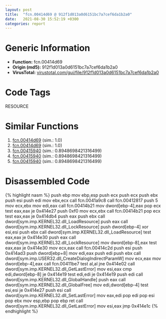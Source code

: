 ```yaml
---
layout: post
title:  "fcn.00414d69 @ 912f1d013a0d6151bc7a7cef6da1b2a0"
date:   2021-08-30 15:52:19 +0300
categories: report
---
```


# Generic Information
- **Function:** fcn.00414d69
- **Origin (md5):** 912f1d013a0d6151bc7a7cef6da1b2a0
- **VirusTotal:** [virustotal.com/gui/file/912f1d013a0d6151bc7a7cef6da1b2a0][virustotal_ref]

# Code Tags
<span class="tag" id="RESOURCE">RESOURCE</span>


# Similar Functions

1. [fcn.00414d69][similar_1_ref] (sim.: 1.0)
2. [fcn.00414d69][similar_2_ref] (sim.: 1.0)
3. [fcn.00415940][similar_3_ref] (sim.: 0.8948698421316499)
4. [fcn.00415940][similar_4_ref] (sim.: 0.8948698421316499)
5. [fcn.00415940][similar_5_ref] (sim.: 0.8948698421316499)


# Disassembled Code

{% highlight nasm %}
push ebp
mov ebp,esp
push ecx
push ecx
push ebx
push esi
push edi
mov ebx,ecx
call fcn.0041a9c8
call fcn.00412817
push 5
mov ecx,ebx
mov edi,eax
call fcn.00414b21
mov dword[ebp-4],eax
pop ecx
test eax,eax
je 0x414e27
push 0xf0
mov ecx,ebx
call fcn.00414b21
pop ecx
test eax,eax
je 0x414db4
push eax
push ebx
call dword[sym.imp.KERNEL32.dll_LoadResource]
push eax
call dword[sym.imp.KERNEL32.dll_LockResource]
push dword[ebp-4]
xor esi,esi
push ebx
call dword[sym.imp.KERNEL32.dll_LoadResource]
test eax,eax
je 0x414e30
push eax
call dword[sym.imp.KERNEL32.dll_LockResource]
mov dword[ebp-8],eax
test eax,eax
je 0x414e30
mov ecx,eax
call fcn.00414c2d
push esi
push 0x414ad3
push dword[ebp+8]
mov edi,eax
push edi
push ebx
call dword[sym.imp.USER32.dll_CreateDialogIndirectParamW]
mov ecx,eax
mov dword[ebp-4],eax
call fcn.00411be7
test al,al
jne 0x414e02
call dword[sym.imp.KERNEL32.dll_GetLastError]
mov esi,eax
cmp edi,dword[ebp-8]
je 0x414e19
test edi,edi
je 0x414e19
push edi
call dword[sym.imp.KERNEL32.dll_GlobalHandle]
push eax
call dword[sym.imp.KERNEL32.dll_GlobalFree]
mov edi,dword[ebp-4]
test esi,esi
je 0x414e27
push esi
call dword[sym.imp.KERNEL32.dll_SetLastError]
mov eax,edi
pop edi
pop esi
pop ebx
mov esp,ebp
pop ebp
ret 
call dword[sym.imp.KERNEL32.dll_GetLastError]
mov esi,eax
jmp 0x414e1c
{% endhighlight %}


[similar_1_ref]: /report/fcn.00414d69@152885a790b99953ce23874f0947b7bd
[similar_2_ref]: /report/fcn.00414d69@fb9b7d22bc1c143ac66b0575cbdd088d
[similar_3_ref]: /report/fcn.00415940@d701bfe1b2c669cec1fe384fdc108bfb
[similar_4_ref]: /report/fcn.00415940@adc325bca51b67a67785e7e986af8b4d
[similar_5_ref]: /report/fcn.00415940@5e50a67c7e8dbb50c23acbc92eb08f0e
[virustotal_ref]: https://www.virustotal.com/gui/file/912f1d013a0d6151bc7a7cef6da1b2a0
